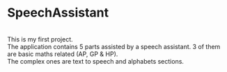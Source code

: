 # SpeechAssistant
<br>
This is my first project.
<br>
The application contains 5 parts assisted by a speech assistant. 3 of them are basic maths related (AP, GP & HP).<br>
The complex ones are text to speech and alphabets sections.
